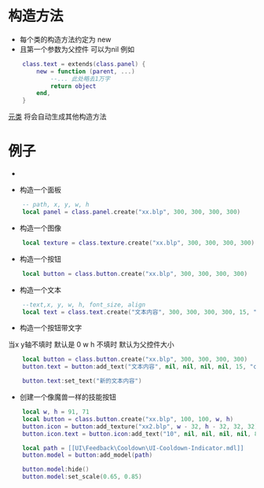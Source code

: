 # 构造方法

* 每个类的构造方法约定为 new 
* 且第一个参数为父控件 可以为nil
例如 

```lua
    class.text = extends(class.panel) {
        new = function (parent, ...)
            --... 此处略去1万字
            return object
        end,
    }
```

[元类](Script/界面/元类) 将会自动生成其他构造方法


# 例子

* 

* 构造一个面板

```lua
    -- path, x, y, w, h
    local panel = class.panel.create("xx.blp", 300, 300, 300, 300)

```


* 构造一个图像

```lua
    local texture = class.texture.create("xx.blp", 300, 300, 300, 300)

```

* 构造一个按钮

```lua
    local button = class.button.create("xx.blp", 300, 300, 300, 300)

```

* 构造一个文本

```lua
    --text,x, y, w, h, font_size, align
    local text = class.text.create("文本内容", 300, 300, 300, 300, 15, "center")

```


* 构造一个按钮带文字

当x y轴不填时 默认是 0
w h 不填时 默认为父控件大小

```lua
    local button = class.button.create("xx.blp", 300, 300, 300, 300)
    button.text = button:add_text("文本内容", nil, nil, nil, nil, 15, "center")

    button.text:set_text("新的文本内容")
```


* 创建一个像魔兽一样的技能按钮


```lua
    local w, h = 91, 71
    local button = class.button.create("xx.blp", 100, 100, w, h)
    button.icon = button:add_texture("xx2.blp", w - 32, h - 32, 32, 32)
    button.icon.text = button.icon:add_text("10", nil, nil, nil, nil, 8, 'center')

    local path = [[UI\Feedback\Cooldown\UI-Cooldown-Indicator.mdl]]
    button.model = button:add_model(path)

    button.model:hide()
    button.model:set_scale(0.65, 0.85)

```